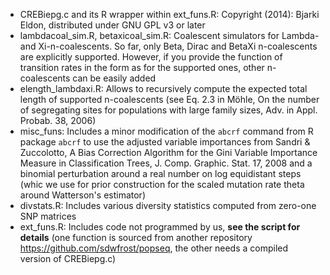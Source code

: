 * CREBiepg.c and its R wrapper within ext_funs.R: Copyright (2014):  Bjarki Eldon, distributed under GNU GPL v3 or later
* lambdacoal_sim.R, betaxicoal_sim.R: Coalescent simulators for Lambda- and Xi-n-coalescents. So far, only Beta, Dirac and 
  BetaXi n-coalescents are explicitly supported. However, if you provide the function of transition rates in the form 
  as for the supported ones, other n-coalescents can be easily added 
*  elength_lambdaxi.R: Allows to recursively compute the expected total length of supported n-coalescents 
   (see Eq. 2.3 in Möhle, On the number of segregating sites for populations with large family sizes, 
   Adv. in Appl. Probab. 38, 2006)
* misc_funs: Includes a minor modification of the `abcrf` command from R package `abcrf` to use the adjusted 
  variable importances from Sandri & Zuccolotto, A Bias Correction Algorithm for the Gini Variable Importance 
  Measure in Classification Trees, J. Comp. Graphic. Stat. 17, 2008 and a binomial perturbation around a real number 
  on log equidistant steps (whic we use for prior construction for the scaled mutation rate theta around Watterson's estimator)
 *  divstats.R: Includes various diversity statistics computed from zero-one SNP matrices
 * ext_funs.R: Includes code not programmed by us, **see the script for details** (one function is sourced from another repository 
   https://github.com/sdwfrost/popseq, the other needs a compiled version of CREBiepg.c)
